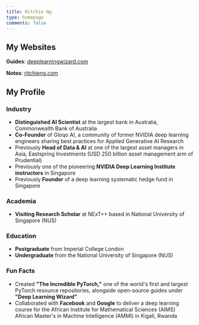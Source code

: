 ```yaml
---
title: Ritchie Ng
type: homepage
comments: false
---
```

<style> #disqus_thread { display: none } #disqus_recommendations { display: none }</style>

## My Websites

**Guides**: [deeplearningwizard.com](https://www.deeplearningwizard.com/)

**Notes**: [ritchieng.com](https://www.ritchieng.com/)


## My Profile

### Industry
- **Distinguished AI Scientist** at the largest bank in Australia, Commonwealth Bank of Australia  
- **Co-Founder** of Gloqo AI, a community of former NVIDIA deep learning engineers sharing best practices for Applied Generative AI Research  
- Previously **Head of Data & AI** at one of the largest asset managers in Asia, Eastspring Investments (USD 250 billion asset management arm of Prudential)  
- Previously one of the pioneering **NVIDIA Deep Learning Institute instructors** in Singapore  
- Previously **Founder** of a deep learning systematic hedge fund in Singapore  

### Academia
- **Visiting Research Scholar** at NExT++ based in National University of Singapore (NUS)  

### Education
- **Postgraduate** from Imperial College London  
- **Undergraduate** from the National University of Singapore (NUS)  

### Fun Facts
- Created **"The Incredible PyTorch,"** one of the world's first and largest PyTorch resource repositories, alongside open-source guides under **"Deep Learning Wizard"**  
- Collaborated with **Facebook** and **Google** to deliver a deep learning course for the African Institute for Mathematical Sciences (AIMS) African Master's in Machine Intelligence (AMMI) in Kigali, Rwanda
